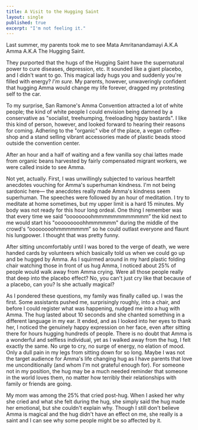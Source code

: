```yaml
---
title: A Visit to the Hugging Saint
layout: single
published: true
excerpt: "I'm not feeling it."
---
```

  

Last summer, my parents took me to see Mata Amritanandamayi A.K.A Amma A.K.A The Hugging Saint.  

They purported that the hugs of the Hugging Saint have the supernatural power to cure diseases, depression, etc.  It sounded like a giant placebo, and I didn't want to go.  This magical lady hugs you and suddenly you're filled with energy?  _I'm sure._  My parents, however, unwaveringly confident that hugging Amma would change my life forever, dragged my protesting self to the car.  

To my surprise, San Ramone's Amma Convention attracted a lot of white people; the kind of white people I could envision being damned by a conservative as "socialist, treehumping, freeloading hippy bastards".  I like this kind of person, however, and looked forward to hearing their reasons for coming.  Adhering to the "organic" vibe of the place, a vegan coffee-shop and a stand selling vibrant accessories made of plastic beads stood outside the convention center.  

After an hour and a half of waiting and a few vanilla soy chai lattes made from organic beans harvested by fairly compensated migrant workers, we were called inside to see Amma.  

Not yet, actually.  First, I was unwillingly subjected to various heartfelt anecdotes vouching for Amma's superhuman kindness.  I'm not being sardonic here— the anecdotes really made Amma's kindness seem superhuman.  The speeches were followed by an hour of meditation.  I try to meditate at home sometimes, but my upper limit is a hard 15 minutes.  My body was not ready for this hour long ordeal.  One thing I remember was that every time we said “oooooooohmmmmmmmmmmmm” the kid next to me would start his "ooooooooohhmmmmmm" during the middle of the crowd's “oooooooohmmmmmmm” so he could outlast everyone and flaunt his lungpower.  I thought that was pretty funny.  

After sitting uncomfortably until I was bored to the verge of death, we were handed cards by volunteers which basically told us when we could go up and be hugged by Amma.  As I squirmed around in my hard plastic folding chair watching those in front of us hug Amma, I noticed about 25% of people would walk away from Amma crying.  Were all those people really that deep into the placebo effect?  No, you can't just cry like that because of a placebo, can you?  Is she actually magical?  

As I pondered these questions, my family was finally called up.  I was the first.  Some assistants pushed me, surprisingly roughly, into a chair, and before I could register what was happening, nudged me into a hug with Amma.  The hug lasted about 10 seconds and she chanted something in a different language in my ear.  It ended, and as I looked into her eyes to thank her, I noticed the genuinely happy expression on her face, even after sitting there for hours hugging hundreds of people.  There is no doubt that Amma is a wonderful and selfless individual, yet as I walked away from the hug, I felt exactly the same.  No urge to cry, no surge of energy, no elation of mood.  Only a dull pain in my legs from sitting down for so long.  Maybe I was not the target audience for Amma's life changing hug as I have parents that love me unconditionally (and whom I'm not grateful enough for).  For someone not in my position, the hug may be a much needed reminder that someone in the world loves them, no matter how terribly their relationships with family or friends are going. 

My mom was among the 25% that cried post-hug.  When I asked her why she cried and what she felt during the hug, she simply said the hug made her emotional, but she couldn't explain why.
Though I still don't believe Amma is magical and the hug didn't have an effect on me, she really is a saint and I can see why some people might be so affected by it.

